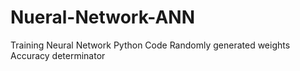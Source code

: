 # Nueral-Network-ANN
Training Neural Network Python Code
Randomly generated weights
Accuracy determinator
